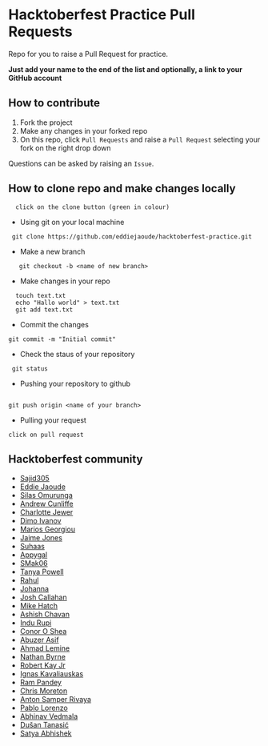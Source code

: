 # Hacktoberfest Practice Pull Requests

Repo for you to raise a Pull Request for practice.

**Just add your name to the end of the list and optionally, a link to your GitHub account**

## How to contribute

1. Fork the project
2. Make any changes in your forked repo
3. On this repo, click `Pull Requests` and raise a `Pull Request` selecting your fork on the right drop down

Questions can be asked by raising an `Issue`.

## How to clone repo and make changes locally

```
  click on the clone button (green in colour)

```

  - Using git on your local machine

```
 git clone https://github.com/eddiejaoude/hacktoberfest-practice.git

 ```

- Make a new branch
```
   git checkout -b <name of new branch>

```


- Make changes in your repo
```
  touch text.txt
  echo "Hallo world" > text.txt
  git add text.txt

 ```
 - Commit the changes

 ```
 git commit -m "Initial commit"

 ```

 - Check the staus of your repository
 ```
  git status

 ```

 - Pushing your repository to github

 ```

 git push origin <name of your branch>

 ```


 - Pulling your request

 ```
 click on pull request

 ```


## Hacktoberfest community
- [Sajid305](https://github.com/Sajid305)
- [Eddie Jaoude](https://github.com/eddiejaoude)
- [Silas Omurunga](https://github.com/Simbadeveloper)
- [Andrew Cunliffe](https://github.com/andrew-cunliffe)
- [Charlotte Jewer](https://github.com/Charlotte990)
- [Dimo Ivanov](https://github.com/divanoff)
- [Marios Georgiou](https://github.com/MariosGeorgiou)
- [Jaime Jones](https://github.com/jaime-lynn)
- [Suhaas](https://github.com/suhaaskataria)
- [Appygal](https://github.com/appygal)
- [SMak06](https://github.com/SMak06)
- [Tanya Powell](https://github.com/tanyapowell)
- [Rahul](https://github.com/kohli6010)
- [Johanna](https://github.com/Johanna-hub)
- [Josh Callahan](https://github.com/joshcallahan)
- [Mike Hatch](https://github.com/mikeshatch)
- [Ashish Chavan](https://github.com/AshishChavan98)
- [Indu Rupi](https://github.com/indurupi)
- [Conor O Shea](https://github.com/conoroshea1996)
- [Abuzer Asif](https://github.com/abuzerasif)
- [Ahmad Lemine](https://github.com/ahmadlemine/)
- [Nathan Byrne](https://github.com/naefun/)
- [Robert Kay Jr](https://github.com/RobertKayJr/)
- [Ignas Kavaliauskas](https://github.com/ignaskavaliauskas)
- [Ram Pandey](https://github.com/ram2510)
- [Chris Moreton](https://github.com/chris-moreton/)
- [Anton Samper Rivaya](https://github.com/antonsamper/)
- [Pablo Lorenzo](https://github.com/Ll2NZ/)
- [Abhinav Vedmala](https://github.com/mrswagbhinav/)
- [Dušan Tanasić](https://github.com/Duk4/)
- [Satya Abhishek](https://github.com/kashek85)
